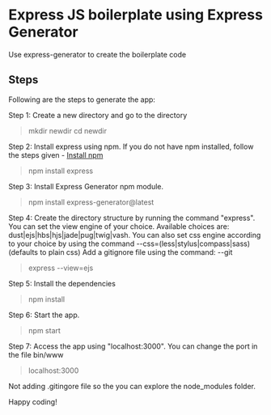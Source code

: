 # Express JS boilerplate using Express Generator

Use express-generator to create the boilerplate code 

##  Steps

Following are the steps to generate the app:

Step 1: Create a new directory and go to the directory
> mkdir newdir
> cd newdir

Step 2: Install express using npm. If you do not have npm installed, follow the steps given - 
[Install npm](https://docs.npmjs.com/downloading-and-installing-node-js-and-npm)
> npm install express

Step 3: Install Express Generator npm module. 
> npm install express-generator@latest

Step 4: Create the directory structure by running the command "express". 
You can set the view engine of your choice. Available choices are: dust|ejs|hbs|hjs|jade|pug|twig|vash. 
You can also set css engine according to your choice by using the command --css=(less|stylus|compass|sass) (defaults to plain css)
Add a gitignore file using the command: --git
> express --view=ejs
 
Step 5: Install the dependencies
> npm install

Step 6: Start the app. 
> npm start

Step 7: Access the app using "localhost:3000". You can change the port in the file bin/www
> localhost:3000

Not adding .gitingore file so the you can explore the node_modules folder.

Happy coding!

